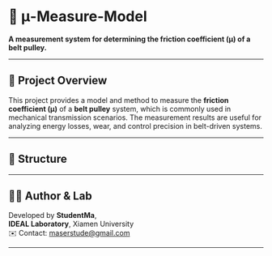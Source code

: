 # 🧪 μ-Measure-Model

**A measurement system for determining the friction coefficient (μ) of a belt pulley.**

---

## 📌 Project Overview

This project provides a model and method to measure the **friction coefficient (μ)** of a **belt pulley** system, which is commonly used in mechanical transmission scenarios. The measurement results are useful for analyzing energy losses, wear, and control precision in belt-driven systems.

---

## 🧾 Structure

---

## 🧑‍🔬 Author & Lab

Developed by **StudentMa**,  
**IDEAL Laboratory**, Xiamen University  
✉️ Contact: maserstude@gmail.com

---


